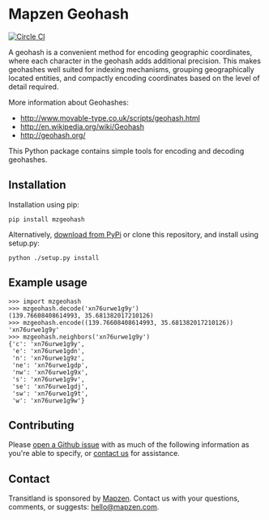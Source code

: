 # Mapzen Geohash

[![Circle CI](https://circleci.com/gh/transitland/mapzen-geohash.png?style=badge)](https://circleci.com/gh/transitland/mapzen-geohash)

A geohash is a convenient method for encoding geographic coordinates, where each character in the geohash adds additional precision. This makes geohashes well suited for indexing mechanisms, grouping geographically located entities, and compactly encoding coordinates based on the level of detail required.

More information about Geohashes:

 * http://www.movable-type.co.uk/scripts/geohash.html
 * http://en.wikipedia.org/wiki/Geohash
 * http://geohash.org/

This Python package contains simple tools for encoding and decoding geohashes.

## Installation

Installation using pip:

```
pip install mzgeohash
```

Alternatively, [download from PyPi](https://pypi.python.org/pypi/mzgeohash) or clone this repository, and install using setup.py:

```
python ./setup.py install
```

## Example usage

```
>>> import mzgeohash
>>> mzgeohash.decode('xn76urwe1g9y')
(139.76608408614993, 35.681382017210126)
>>> mzgeohash.encode((139.76608408614993, 35.681382017210126))
'xn76urwe1g9y'
>>> mzgeohash.neighbors('xn76urwe1g9y')
{'c': 'xn76urwe1g9y',
 'e': 'xn76urwe1gdn',
 'n': 'xn76urwe1g9z',
 'ne': 'xn76urwe1gdp',
 'nw': 'xn76urwe1g9x',
 's': 'xn76urwe1g9v',
 'se': 'xn76urwe1gdj',
 'sw': 'xn76urwe1g9t',
 'w': 'xn76urwe1g9w'}
```

## Contributing

Please [open a Github issue](https://github.com/transitland/mapzen-geohash/issues/new) with as much of the following information as you're able to specify, or [contact us](#contact) for assistance.

## Contact

Transitland is sponsored by [Mapzen](http://mapzen.com). Contact us with your questions, comments, or suggests: [hello@mapzen.com](mailto:hello@mapzen.com).
